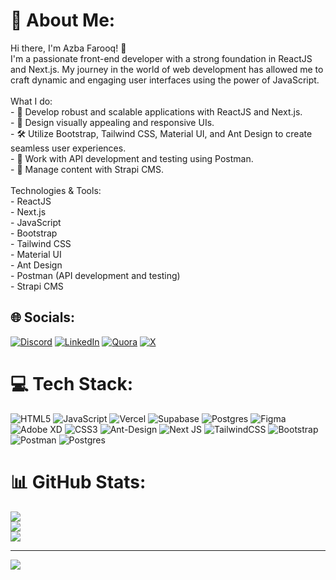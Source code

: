 # 💫 About Me:
Hi there, I'm Azba Farooq! 👋<br>I'm a passionate front-end developer with a strong foundation in ReactJS and Next.js. My journey in the world of web development has allowed me to craft dynamic and engaging user interfaces using the power of JavaScript.<br><br> What I do:<br>- 🚀 Develop robust and scalable applications with ReactJS and Next.js.<br>- 🎨 Design visually appealing and responsive UIs.<br>- 🛠 Utilize Bootstrap, Tailwind CSS, Material UI, and Ant Design to create seamless user experiences.<br>- 🧰 Work with API development and testing using Postman.<br>- 📄 Manage content with Strapi CMS.<br><br>Technologies & Tools:<br>- ReactJS<br>- Next.js<br>- JavaScript<br>- Bootstrap<br>- Tailwind CSS<br>- Material UI<br>- Ant Design<br>- Postman (API development and testing)<br>- Strapi CMS<br>


## 🌐 Socials:
[![Discord](https://img.shields.io/badge/Discord-%237289DA.svg?logo=discord&logoColor=white)](https://discord.gg/azbafarooq21) [![LinkedIn](https://img.shields.io/badge/LinkedIn-%230077B5.svg?logo=linkedin&logoColor=white)](https://linkedin.com/in/azbafarooq21) [![Quora](https://img.shields.io/badge/Quora-%23B92B27.svg?logo=Quora&logoColor=white)](https://quora.com/profile/azbafarooq21) [![X](https://img.shields.io/badge/X-black.svg?logo=X&logoColor=white)](https://x.com/azbafarooq21) 

# 💻 Tech Stack:
![HTML5](https://img.shields.io/badge/html5-%23E34F26.svg?style=for-the-badge&logo=html5&logoColor=white) ![JavaScript](https://img.shields.io/badge/javascript-%23323330.svg?style=for-the-badge&logo=javascript&logoColor=%23F7DF1E) ![Vercel](https://img.shields.io/badge/vercel-%23000000.svg?style=for-the-badge&logo=vercel&logoColor=white) ![Supabase](https://img.shields.io/badge/Supabase-3ECF8E?style=for-the-badge&logo=supabase&logoColor=white) ![Postgres](https://img.shields.io/badge/postgres-%23316192.svg?style=for-the-badge&logo=postgresql&logoColor=white) ![Figma](https://img.shields.io/badge/figma-%23F24E1E.svg?style=for-the-badge&logo=figma&logoColor=white) ![Adobe XD](https://img.shields.io/badge/Adobe%20XD-470137?style=for-the-badge&logo=Adobe%20XD&logoColor=#FF61F6) ![CSS3](https://img.shields.io/badge/css3-%231572B6.svg?style=for-the-badge&logo=css3&logoColor=white) ![Ant-Design](https://img.shields.io/badge/-AntDesign-%230170FE?style=for-the-badge&logo=ant-design&logoColor=white) ![Next JS](https://img.shields.io/badge/Next-black?style=for-the-badge&logo=next.js&logoColor=white) ![TailwindCSS](https://img.shields.io/badge/tailwindcss-%2338B2AC.svg?style=for-the-badge&logo=tailwind-css&logoColor=white) ![Bootstrap](https://img.shields.io/badge/bootstrap-%238511FA.svg?style=for-the-badge&logo=bootstrap&logoColor=white) ![Postman](https://img.shields.io/badge/Postman-FF6C37?style=for-the-badge&logo=postman&logoColor=white) ![Postgres](https://img.shields.io/badge/postgres-%23316192.svg?style=for-the-badge&logo=postgresql&logoColor=white)
# 📊 GitHub Stats:
![](https://github-readme-stats.vercel.app/api?username=azbafarooq21&theme=buefy&hide_border=true&include_all_commits=false&count_private=false)<br/>
![](https://github-readme-streak-stats.herokuapp.com/?user=azbafarooq21&theme=buefy&hide_border=true)<br/>
![](https://github-readme-stats.vercel.app/api/top-langs/?username=azbafarooq21&theme=buefy&hide_border=true&include_all_commits=false&count_private=false&layout=compact)

---
[![](https://visitcount.itsvg.in/api?id=azbafarooq21&icon=0&color=0)](https://visitcount.itsvg.in)

<!-- Proudly created with GPRM ( https://gprm.itsvg.in ) -->
